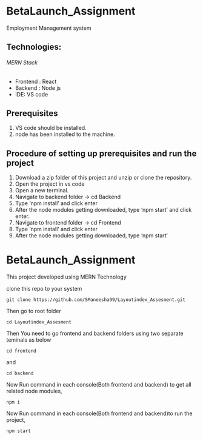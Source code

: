 # BetaLaunch_Assignment
 Employment Management system

## Technologies:
###### MERN Stack
- Frontend : React
- Backend : Node js
- IDE: VS code

## Prerequisites
1. VS code should be installed.
2. node has been installed to the machine.

## Procedure of setting up prerequisites and run the project
1.	Download a zip folder of this project and unzip or clone the repository.
2.	Open the project in vs code
3.	Open a new terminal.
4.	Navigate to backend folder -> cd Backend
5.	Type ‘npm install’ and click enter
6.	After the node modules getting downloaded, type ‘npm start’ and click enter.
7.	Navigate to frontend folder -> cd Frontend
8.	Type ‘npm install’ and click enter
9.	After the node modules getting downloaded, type ‘npm start’ 

# BetaLaunch_Assignment
This project developed using MERN Technology

clone this repo to your system

```
git clone https://github.com/SManeesha99/Layoutindex_Assesment.git
```

Then go to root folder

```
cd Layoutindex_Assesment
```

Then You need to go frontend and backend folders using two separate teminals as below

```
cd frontend
```

and

```
cd backend
```

Now Run command in each console(Both frontend and backend) to get all related node modules,

```
npm i
```

Now Run command in each console(Both frontend and backend)to run the project,

```
npm start
```

